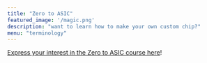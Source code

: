 ```yaml
---
title: "Zero to ASIC"
featured_image: '/magic.png'
description: "want to learn how to make your own custom chip?"
menu: "terminology"
---
```


[Express your interest in the Zero to ASIC course here](contact)!
